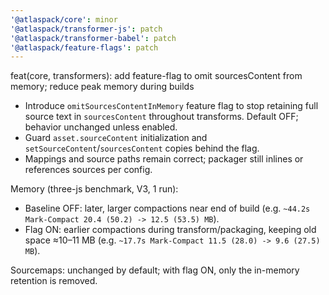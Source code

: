 ```yaml
---
'@atlaspack/core': minor
'@atlaspack/transformer-js': patch
'@atlaspack/transformer-babel': patch
'@atlaspack/feature-flags': patch
---
```


feat(core, transformers): add feature-flag to omit sourcesContent from memory; reduce peak memory during builds

- Introduce `omitSourcesContentInMemory` feature flag to stop retaining full source text in `sourcesContent` throughout transforms. Default OFF; behavior unchanged unless enabled.
- Guard `asset.sourceContent` initialization and `setSourceContent`/`sourcesContent` copies behind the flag.
- Mappings and source paths remain correct; packager still inlines or references sources per config.

Memory (three-js benchmark, V3, 1 run):

- Baseline OFF: later, larger compactions near end of build (e.g. `~44.2s Mark-Compact 20.4 (50.2) -> 12.5 (53.5) MB`).
- Flag ON: earlier compactions during transform/packaging, keeping old space ≈10–11 MB (e.g. `~17.7s Mark-Compact 11.5 (28.0) -> 9.6 (27.5) MB`).

Sourcemaps: unchanged by default; with flag ON, only the in-memory retention is removed.
